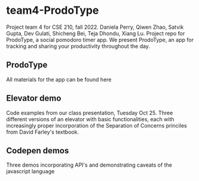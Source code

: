 # team4-ProdoType

Project team 4 for CSE 210, fall 2022.
Daniela Perry, Qiwen Zhao, Satvik Gupta, Dev Gulati, Shicheng Bei, Teja Dhondu, Xiang Lu.
Project repo for ProdoType, a social pomodoro timer app.
We present ProdoType, an app for tracking and sharing your productivity throughout the day.

## ProdoType

All materials for the app can be found here

## Elevator demo

Code examples from our class presentation, Tuesday Oct 25.
Three different versions of an elevator with basic functionalities, each with increasingly proper incorporation of the Separation of Concerns princiles from David Farley's textbook.

## Codepen demos

Three demos incorporating API's and demonstrating caveats of the javascript language
